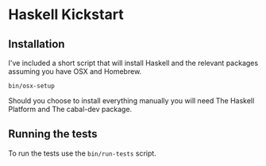 # Haskell Kickstart

## Installation
I've included a short script that will install Haskell and the relevant packages assuming you have OSX and Homebrew.

```
bin/osx-setup
```

Should you choose to install everything manually you will need The Haskell Platform and The cabal-dev package.

## Running the tests
To run the tests use the `bin/run-tests` script.
